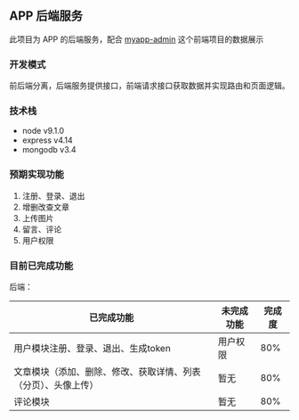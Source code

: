 ## APP 后端服务

此项目为 APP 的后端服务，配合 [myapp-admin](https://github.com/chenyaoyi88/myapp-admin) 这个前端项目的数据展示

### 开发模式

前后端分离，后端服务提供接口，前端请求接口获取数据并实现路由和页面逻辑。

### 技术栈

- node      v9.1.0
- express   v4.14
- mongodb   v3.4

### 预期实现功能

1. 注册、登录、退出
2. 增删改查文章
3. 上传图片
4. 留言、评论
5. 用户权限

### 目前已完成功能

后端：

| 已完成功能                | 未完成功能     |  完成度     | 
| ------------------- | -------- | -------- |
| 用户模块注册、登录、退出、生成token             | 用户权限| 80% | 
| 文章模块（添加、删除、修改、获取详情、列表（分页）、头像上传）             | 暂无 |80% | 
| 评论模块             | 暂无 |  80% | 